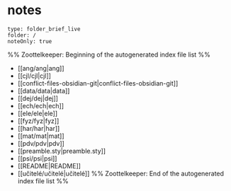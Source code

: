 # notes
```ccard
type: folder_brief_live
folder: /
noteOnly: true
```
%% Zoottelkeeper: Beginning of the autogenerated index file list  %%
-  [[ang/ang|ang]]
-  [[cjl/cjl|cjl]]
-  [[conflict-files-obsidian-git|conflict-files-obsidian-git]]
-  [[data/data|data]]
-  [[dej/dej|dej]]
-  [[ech/ech|ech]]
-  [[ele/ele|ele]]
-  [[fyz/fyz|fyz]]
-  [[har/har|har]]
-  [[mat/mat|mat]]
-  [[pdv/pdv|pdv]]
-  [[preamble.sty|preamble.sty]]
-  [[psi/psi|psi]]
-  [[README|README]]
-  [[učitelé/učitelé|učitelé]]
%% Zoottelkeeper: End of the autogenerated index file list  %%
